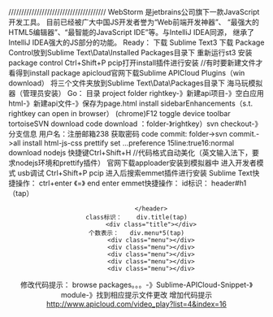 //////////////////////////////////////
WebStorm 是jetbrains公司旗下一款JavaScript 开发工具。
目前已经被广大中国JS开发者誉为“Web前端开发神器”、
“最强大的HTML5编辑器”、“最智能的JavaScript IDE”等。与IntelliJ IDEA同源，
继承了IntelliJ IDEA强大的JS部分的功能。
Ready：
下载 Sublime Text3
下载 Package Control放到Sublime Text\Data\Installed Packages目录下
重新运行st3	安装package control
Ctrl+Shift+P pcip打开install插件进行安装
//有时要新建文件才看得到install package
apicloud官网下载Sublime APICloud Plugins（win download）
将三个文件夹放到Sublime Text\Data\Packages目录下
海马玩模拟器（管理员安装）
Go：
目录
project folder
rightkey-》新建api项目-》空白应用
html-》新建api文件-》保存为page.html
install sidebarEnhancements（s.t. rightkey can open in browser）
(chrome)F12 toggle device toolbar
tortoiseSVN download 
code download ：folder-》rightkey）svn checkout-》分支信息 用户名：注册邮箱238 获取密码 
code commit:	folder->svn commit.->all
install html-js-css prettify 
	set ...preference 15line:true16:normal
download nodejs
	快捷键Ctrl+Shift+H	//代码格式自动美化（英文输入法下，要求nodejs环境和prettify插件）
官网下载apploader安装到模拟器中
进入开发者模式 usb调试
Ctrl+Shift+P pcip 进入后搜索emmet插件进行安装
Sublime Text快捷操作：
	ctrl+enter 《=》 end enter
emmet快捷操作：
	id标识：	header#h1（tap）
		<header id="h1">
        
    		</header>
	class标识：	div.title(tap)
	        <div class="title"></div>
	个数表示：	div.menu*5(tap)
     	 	<div class="menu"></div>
        	<div class="menu"></div>
	        <div class="menu"></div>
	        <div class="menu"></div>
        	<div class="menu"></div>
修改代码提示：
	browse packages。。。-》Sublime-APICloud-Snippet-》
	module-》找到相应提示文件更改
增加代码提示
	http://www.apicloud.com/video_play?list=4&index=16
